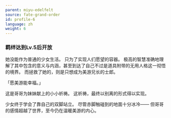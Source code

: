 ```yaml
---
parent: miyu-edelfelt
source: fate-grand-order
id: profile-6
language: zh
weight: 6
---
```


### 羁绊达到Lv.5后开放

她没能作为普通的少女生活。
只为了实现人们愿望的容器。
极高的智慧准确地理解了其中包含的意义与内涵，甚至到达了自己不过是道具附带的无用人格这一彻悟的境界。
而拯救了她的，则是只想成为美游兄长的士郎。

「愿美游能幸福。」

这是哥哥为妹妹献上的小小祈祷。
这祈祷，最终以别离的形式得以实现。

少女终于学会了靠自己的双脚站立。
尽管赤脚触碰到的地面十分冰冷——
但哥哥的感情超越了世界，至今仍在温暖美游的内心。
